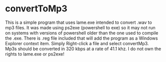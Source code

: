 # convertToMp3
This is a simple program that uses lame.exe intended to convert .wav to mp3 files. It was made using ps2exe (powershell to exe) so it may not run on systems with versions of powershell older than the one used to compile the .exe. There is .reg file included that will add the program as a Windows Explorer context item. Simply Right-click a file and select convertMp3. Mp3s should be converted in 320 kbps at a rate of 41.1 khz. I do not own the rights to lame.exe or ps2exe! 
